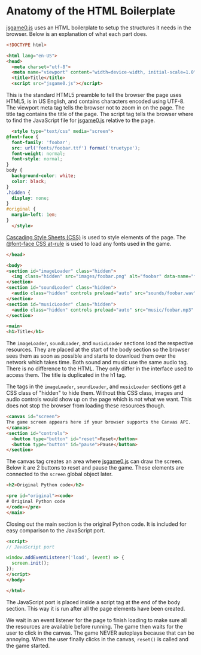 # Anatomy of the HTML Boilerplate

[jsgame0.js](https://github.com/thisarray/jsgame0) uses an HTML boilerplate to setup the structures it needs in the browser.
Below is an explanation of what each part does.

```html
<!DOCTYPE html>

<html lang="en-US">
<head>
  <meta charset="utf-8">
  <meta name="viewport" content="width=device-width, initial-scale=1.0">
  <title>Title</title>
  <script src="jsgame0.js"></script>
```

This is the standard HTML5 preamble to tell the browser the page uses HTML5, is in US English, and contains characters encoded using UTF-8.
The viewport meta tag tells the browser not to zoom in on the page.
The title tag contains the title of the page.
The script tag tells the browser where to find the JavaScript file for [jsgame0.js](https://github.com/thisarray/jsgame0) relative to the page.

```html
  <style type="text/css" media="screen">
@font-face {
  font-family: 'foobar';
  src: url('fonts/foobar.ttf') format('truetype');
  font-weight: normal;
  font-style: normal;
}
body {
  background-color: white;
  color: black;
}
.hidden {
  display: none;
}
#original {
  margin-left: 1em;
}
  </style>
```

[Cascading Style Sheets (CSS)](https://developer.mozilla.org/en-US/docs/Web/CSS) is used to style elements of the page.
The [@font-face CSS at-rule](https://developer.mozilla.org/en-US/docs/Web/CSS/@font-face) is used to load any fonts used in the game.

```html
</head>

<body>
<section id="imageLoader" class="hidden">
  <img class="hidden" src="images/foobar.png" alt="foobar" data-name="foobar">
</section>
<section id="soundLoader" class="hidden">
  <audio class="hidden" controls preload="auto" src="sounds/foobar.wav" data-name="foobar">Your browser does not support the audio element.</audio>
</section>
<section id="musicLoader" class="hidden">
  <audio class="hidden" controls preload="auto" src="music/foobar.mp3" data-name="foobar">Your browser does not support the audio element.</audio>
</section>

<main>
<h1>Title</h1>
```

The `imageLoader`, `soundLoader`, and `musicLoader` sections load the respective resources.
They are placed at the start of the body section so the browser sees them as soon as possible and starts to download them over the network which takes time.
Both sound and music use the same audio tag.
There is no difference to the HTML.
They only differ in the interface used to access them.
The title is duplicated in the h1 tag.

The tags in the `imageLoader`, `soundLoader`, and `musicLoader` sections get a CSS class of "hidden" to hide them.
Without this CSS class, images and audio controls would show up on the page which is not what we want.
This does not stop the browser from loading these resources though.

```html
<canvas id="screen">
The game screen appears here if your browser supports the Canvas API.
</canvas>
<section id="controls">
  <button type="button" id="reset">Reset</button>
  <button type="button" id="pause">Pause</button>
</section>
```

The canvas tag creates an area where [jsgame0.js](https://github.com/thisarray/jsgame0) can draw the screen.
Below it are 2 buttons to reset and pause the game.
These elements are connected to the `screen` global object later.

```html
<h2>Original Python code</h2>

<pre id="original"><code>
# Original Python code
</code></pre>
</main>
```

Closing out the main section is the original Python code.
It is included for easy comparison to the JavaScript port.

```html
<script>
// JavaScript port

window.addEventListener('load', (event) => {
  screen.init();
});
</script>
</body>

</html>
```

The JavaScript port is placed inside a script tag at the end of the body section.
This way it is run after all the page elements have been created.

We wait in an event listener for the page to finish loading to make sure all the resources are available before running.
The game then waits for the user to click in the canvas.
The game NEVER autoplays because that can be annoying.
When the user finally clicks in the canvas, `reset()` is called and the game started.
